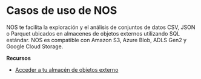 Casos de uso de NOS
===================

NOS te facilita la exploración y el análisis de conjuntos de datos CSV, JSON o Parquet ubicados en almacenes de objetos externos utilizando SQL estándar. NOS es compatible con Amazon S3, Azure Blob, ADLS Gen2 y Google Cloud Storage.

**Recursos**

-   [Acceder a tu almacén de objetos externo](https://docs.teradata.com/search/all?query=Access+Your+External+Object+Store&content-lang=en-US)
